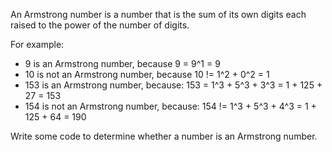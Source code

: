 An Armstrong number is a number that is the sum of its own digits each raised to the power of the number of digits.

For example:
  - 9 is an Armstrong number, because 9 = 9^1 = 9
  - 10 is not an Armstrong number, because 10 != 1^2 + 0^2 = 1
  - 153 is an Armstrong number, because: 153 = 1^3 + 5^3 + 3^3 = 1 + 125 + 27 = 153
  - 154 is not an Armstrong number, because: 154 != 1^3 + 5^3 + 4^3 = 1 + 125 + 64 = 190

Write some code to determine whether a number is an Armstrong number.